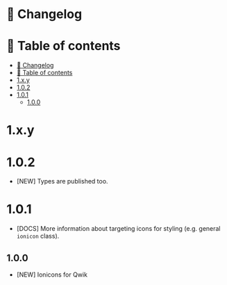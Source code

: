 # 📜 Changelog

# 📖 Table of contents
<!-- TOC -->
* [📜 Changelog](#-changelog)
* [📖 Table of contents](#-table-of-contents)
* [1.x.y](#1xy)
* [1.0.2](#102)
* [1.0.1](#101)
  * [1.0.0](#100)
<!-- TOC -->

# 1.x.y

# 1.0.2
- [NEW] Types are published too.

# 1.0.1
- [DOCS] More information about targeting icons for styling (e.g. general `ionicon` class).

## 1.0.0
- [NEW] Ionicons for Qwik